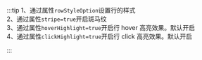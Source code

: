 :::tip
1、通过属性`rowStyleOption`设置行的样式<br>
2、通过属性`stripe=true`开启斑马纹<br>
3、通过属性`hoverHighlight=true`开启行 hover 高亮效果。默认开启<br>
4、通过属性`clickHighlight=true`开启行 click 高亮效果。默认开启

:::

